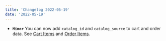 ```yaml
---
title: 'Changelog 2022-05-19'
date: '2022-05-19'
---
```

- **`Minor`** You can now add `catalog_id`  and `catalog_source` to cart and order data. See [Cart Items](/docs/commerce-cloud/carts/cart-items) and [Order Items](/docs/commerce-cloud/orders/orders-api/order-items).
